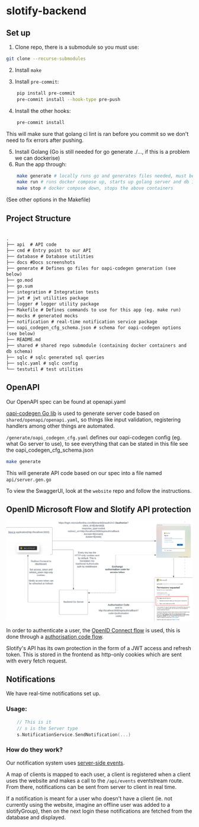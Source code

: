 # slotify-backend

## Set up

1. Clone repo, there is a submodule so you must use:

```bash
git clone --recurse-submodules
```

2. Install `make`

3. Install `pre-commit`:

```bash
    pip install pre-commit
    pre-commit install --hook-type pre-push
```

4. Install the other hooks:

```bash
    pre-commit install
```

This will make sure that golang ci lint is ran before you commit so we don't need to
fix errors after pushing.

5. Install Golang (Go is still needed for go generate ./..., if this is a problem we can dockerise)
6. Run the app through:

```bash
    make generate # locally runs go and generates files needed, must be run
    make run # runs docker compose up, starts up golang server and db in containers
    make stop # docker compose down, stops the above containers

```

(See other options in the Makefile)

## Project Structure

```

.
├── api  # API code
├── cmd # Entry point to our API
├── database # Database utilities
├── docs #Docs screenshots
├── generate # Defines go files for oapi-codegen generation (see below)
├── go.mod
├── go.sum
├── integration # Integration tests
├── jwt # jwt utilities package
├── logger # logger utility package
├── Makefile # Defines commands to use for this app (eg. make run)
├── mocks # generated mocks
├── notification # real-time notification service package
├── oapi_codegen_cfg_schema.json # schema for oapi-codegen options (see below)
├── README.md
├── shared # shared repo submodule (containing docker containers and db schema)
├── sqlc # sqlc generated sql queries
├── sqlc.yaml # sqlc config
└── testutil # test utilities
```

## OpenAPI

Our OpenAPI spec can be found at openapi.yaml

[oapi-codegen Go lib](https://github.com/oapi-codegen/oapi-codegen) is used to generate server code
based on `shared/openapi/openapi.yaml`, so things like input validation,
registering handlers among other things are automated.

`/generate/oapi_codegen_cfg.yaml` defines our oapi-codegen config (eg. what Go server to use), to see everything that can be stated in this file see the oapi_codegen_cfg_schema.json

```bash
make generate
```

This will generate API code based on our spec into a file named `api/server.gen.go`

To view the SwaggerUI, look at the `website` repo and follow the instructions.

## OpenID Microsoft Flow and Slotify API protection

![OpenID Flow](./docs/openid_flow_diagram.png)

In order to authenticate a user, the [OpenID Connect flow](https://openid.net/developers/how-connect-works/) is used, this
is done through a [authorisation code flow](https://auth0.com/docs/get-started/authentication-and-authorization-flow/authorization-code-flow).

Slotify's API has its own protection in the form of a JWT access and refresh token. This is stored in the frontend
as http-only cookies which are sent with every fetch request.

## Notifications

We have real-time notifications set up.

### Usage:

```go
    // This is it
    // s is the Server type
    s.NotificationService.SendNotification(...)
```

### How do they work?

Our notification system uses [server-side events](https://developer.mozilla.org/en-US/docs/Web/API/Server-sent_events/Using_server-sent_events).

A map of clients is mapped to each user, a client is registered when a client uses the website and makes a call to the
`/api/events` eventstream route. From there, notifications can be sent from server to client in real time.

If a notification is meant for a user who doesn't have a client (ie. not currently using the website, imagine an offline user
was added to a slotifyGroup), then on the next login these notifications are fetched from the database and displayed.
